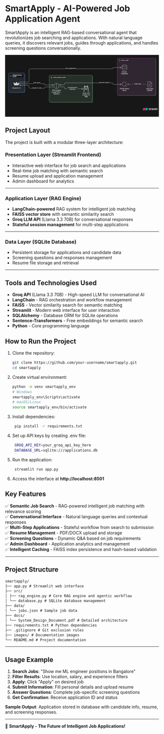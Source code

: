 # SmartApply - AI-Powered Job Application Agent

SmartApply is an intelligent RAG-based conversational agent that revolutionizes job searching and applications. With natural language queries, it discovers relevant jobs, guides through applications, and handles screening questions conversationally.

![Technical Architecture](images/technical_architecture.png)

## Project Layout

The project is built with a modular three-layer architecture:

### **Presentation Layer (Streamlit Frontend)**

- Interactive web interface for job search and applications
- Real-time job matching with semantic search
- Resume upload and application management
- Admin dashboard for analytics

---

### **Application Layer (RAG Engine)**

- **LangChain-powered** RAG system for intelligent job matching
- **FAISS vector store** with semantic similarity search
- **Groq LLM API** (Llama 3.3 70B) for conversational responses
- **Stateful session management** for multi-step applications

---

### **Data Layer (SQLite Database)**

- Persistent storage for applications and candidate data
- Screening questions and responses management
- Resume file storage and retrieval

---

## Tools and Technologies Used

- **Groq API** (Llama 3.3 70B) - High-speed LLM for conversational AI
- **LangChain** - RAG orchestration and workflow management
- **FAISS** - Vector similarity search for semantic matching
- **Streamlit** - Modern web interface for user interaction
- **SQLAlchemy** - Database ORM for SQLite operations
- **Sentence-Transformers** - Free embeddings for semantic search
- **Python** - Core programming language

## How to Run the Project

1. Clone the repository:
   ```bash
   git clone https://github.com/your-username/smartapply.git
   cd smartapply

2. Create virtual environment:
   ```bash
   python -m venv smartapply_env
   # Windows
   smartapply_env\Scripts\activate
   # macOS/Linux
   source smartapply_env/bin/activate
   ```
3. Install dependencies:
   ```bash
    pip install -r requirements.txt
   ```
4. Set up API keys by creating .env file:
   ```bash
    GROQ_API_KEY=your_groq_api_key_here
    DATABASE_URL=sqlite:///applications.db
   ```
5. Run the application:
   ```bash
    streamlit run app.py
   ```
6. Access the interface at **http://localhost:8501**

## Key Features

✅ **Semantic Job Search** - RAG-powered intelligent job matching with relevance scoring  
✅ **Conversational Interface** - Natural language queries and contextual responses  
✅ **Multi-Step Applications** - Stateful workflow from search to submission  
✅ **Resume Management** - PDF/DOCX upload and storage  
✅ **Screening Questions** - Dynamic Q&A based on job requirements  
✅ **Admin Dashboard** - Application analytics and management  
✅ **Intelligent Caching** - FAISS index persistence and hash-based validation  

---

## Project Structure
```
smartapply/
├── app.py # Streamlit web interface
├── src/
│ ├── rag_engine.py # Core RAG engine and agentic workflow
│ └── database.py # SQLite database management
├── data/
│ └── jobs.json # Sample job data
├── docs/
│ └── System_Design_Document.pdf # Detailed architecture
├── requirements.txt # Python dependencies
├── .gitignore # Git exclusion rules
├── images/ # Documentation images
└── README.md # Project documentation

```
---

## Usage Example

1. **Search Jobs**: "Show me ML engineer positions in Bangalore"
2. **Filter Results**: Use location, salary, and experience filters
3. **Apply**: Click "Apply" on desired job
4. **Submit Information**: Fill personal details and upload resume
5. **Answer Questions**: Complete job-specific screening questions
6. **Get Confirmation**: Receive application ID and status

**Sample Output**: Application stored in database with candidate info, resume, and screening responses.

---

🚀 **SmartApply - The Future of Intelligent Job Applications!**